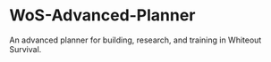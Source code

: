 # WoS-Advanced-Planner
An advanced planner for building, research, and training in Whiteout Survival.

